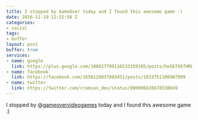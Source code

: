 ```yaml
---
title: I stopped by GameOver today and I found this awesome game :)
date: 2016-11-19 12:52:58 Z
categories:
- social
tags:
- buffer
layout: post
buffer: true
services:
- name: google
  link: https://plus.google.com/106027709116533359385/posts/hoSEfX6fHRL
- name: facebook
  link: https://facebook.com/1658129037803451/posts/1833751106907909
- name: twitter
  link: https://twitter.com/cramsan_dev/status/800096826678530049
---
```


I stopped by @<a class="username" href="https://twitter.com/gameovervideogames" rel="external nofollow" target="_blank">gameovervideogames</a> today and I found this awesome game :)
